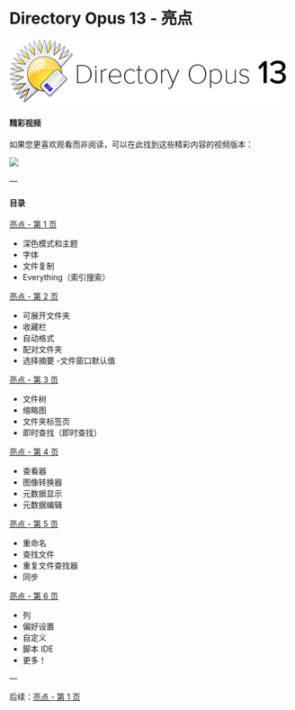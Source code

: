 # Directory Opus 13 - 亮点

![](/Manual/images/media/13/logo_opus13.png)

#### 精彩视频

如果您更喜欢观看而非阅读，可以在此找到这些精彩内容的视频版本：

[![](/release_history/do13_highlights_video_thumb.jpg)](https://www.youtube.com/watch?v=K57m_Ogy8Lg)

—

#### 目录

[亮点 - 第 1 页](/Manual/release_history/opus13/page1.zh.md)

- 深色模式和主题
- 字体
- 文件复制
- Everything（索引搜索）

[亮点 - 第 2 页](/Manual/release_history/opus13/page2.zh.md)

- 可展开文件夹
- 收藏栏
- 自动格式
- 配对文件夹
- 选择摘要
-文件窗口默认值

[亮点 - 第 3 页](/Manual/release_history/opus13/page3.zh.md)

- 文件树
- 缩略图
- 文件夹标签页
- 即时查找（即时查找）

[亮点 - 第 4 页](/Manual/release_history/opus13/page4.zh.md)

- 查看器
- 图像转换器
- 元数据显示
- 元数据编辑

[亮点 - 第 5 页](/Manual/release_history/opus13/page5.zh.md)

- 重命名
- 查找文件
- 重复文件查找器
- 同步

[亮点 - 第 6 页](/Manual/release_history/opus13/page6.zh.md)

- 列
- 偏好设置
- 自定义
- 脚本 IDE
- 更多！

—

后续：[亮点 - 第 1 页](/Manual/release_history/opus13/page1.zh.md)